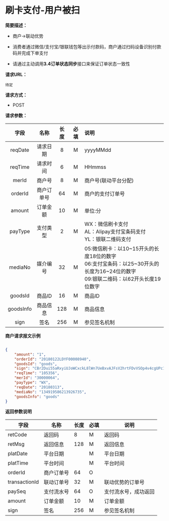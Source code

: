 # 刷卡支付-用户被扫
    
**简要描述：** 

- 商户->联动优势

- 消费者通过微信/支付宝/银联钱包等出示付款码，商户通过扫码设备识别付款码并完成下单支付

- 请通过主动调用**3.4订单状态同步**接口来保证订单状态一致性

**请求URL：** 

`待定`
  
**请求方式：**

- POST 

**请求参数：** 


|	字段	 |	名称	  |	长度  	|	必填  	|	说明	  |
|:--------:|:--------:|:--------:|:--------:|:--------|
|	reqDate	|	请求日期	|	8	|	M	|	yyyyMMdd	|
|	reqTime	|	请求时间	|	6	|	M	|	HHmmss	|
|	merId	|	商户号	|	8	|	M	|	商户号(联动平台分配)	|
|	orderId	|	商户订单号	|	64	|	M	|	商户的支付订单号	|
|	amount	|	订单金额	|	10	|	M	|	单位:分	|
|	payType	|	支付类型	|	2	|	M	|	WX：微信刷卡支付 <br> AL：Alipay支付宝条码支付 <br> YL：银联二维码支付	|
|	mediaNo	|	媒介编号	|	32	|	M	|	05:微信刷卡：以10\~15开头的长度18位的数字</br>06:支付宝条码：以25\~30开头的长度为16~24位的数字</br>09:银联二维码：以62开头长度19位数字	|
|	goodsId	|	商品ID	|	16	|	M	|	商品ID	|
|	goodsInfo	|	商品信息	|	128	|	M	|	商品信息	|
|	sign	|	签名	|	256	|	M	|	参见签名机制	|

 **商户请求报文示例**

```json

{
	"amount": "1",
	"orderId": "20180122LDYF00008940",
	"goodsId": "goods",
	"sign": "CBr2Dui55aRxyiUJoWCxckL8lWn7UeBxvAJFsV2hrtFDvVSOp4v4cgUPc1Nk3e1d+oitAhi9b3AAVSoAuEWV0fKKIQRwYTSPTzLbX9fLXq2KE423Km5GW5HWqpN8+guCH1UUpSlNVzVYax9h5D/n2YSWv/g6KWZYye+kEP8K3rA=",
	"reqTime": "105356",
	"merId": "30000064",
	"payType": "WX",
	"reqDate": "20180313",
	"mediaNo": "134919586213926735",
	"goodsInfo": "goods"
}

```

 **返回参数说明** 
 
|	字段	|	名称	|	长度	|	必填	|	说明	|
|--------|-------|--------|--------|--------|
|	retCode	|	返回码	|	8	|	M	|	返回码	|
|	retMsg	|	返回信息	|	128	|	M	|	返回信息	|
|	platDate	|	平台日期	|		|	M	|	平台日期   |
|	platTime	|	平台时间	|		|	M	|	平台时间   |
|	orderId	|	商户订单号	|	64	|	O	|		|
|	transactionId	|	联动订单号	|	32	|	M	|	联动优势的订单号|
|	paySeq	|	支付流水号	|	64	|	O	|	支付流水号，成功返回	|
|	amount	|	订单金额	|	10	|	M	|	订单金额 	|
|	sign	|	签名	|	256	|	M	|	参见签名机制	|
